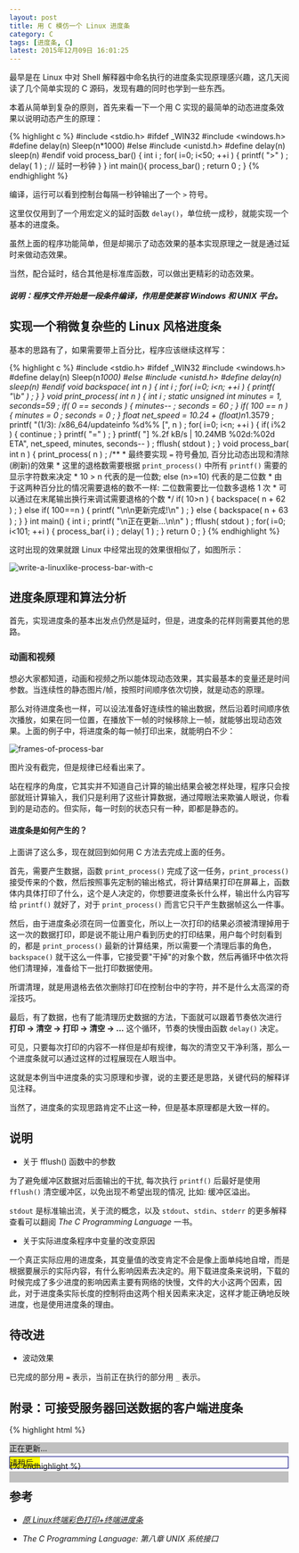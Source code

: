 ```yaml
---
layout: post
title: 用 C 模仿一个 Linux 进度条
category: C
tags: [进度条, C]
latest: 2015年12月09日 16:01:25
---
```


最早是在 Linux 中对 Shell 解释器中命名执行的进度条实现原理感兴趣，这几天阅读了几个简单实现的 C 源码，发现有趣的同时也学到一些东西。

本着从简单到复杂的原则，首先来看一下一个用 C 实现的最简单的动态进度条效果以说明动态产生的原理：

{% highlight c %}
#include <stdio.h>
#ifdef _WIN32
#include <windows.h>
#define delay(n) Sleep(n*1000)
#else
#include <unistd.h>
#define delay(n) sleep(n)
#endif
void process_bar() {
    int i ;
    for( i=0; i<50; ++i ) {
        printf( ">" ) ;
        delay( 1 ) ;    // 延时一秒钟
    }
}
int main(){
    process_bar() ;
    return 0 ;
}
{% endhighlight %}

编译，运行可以看到控制台每隔一秒钟输出了一个 `>` 符号。

这里仅仅用到了一个用宏定义的延时函数 `delay()`，单位统一成秒，就能实现一个基本的进度条。

虽然上面的程序功能简单，但是却揭示了动态效果的基本实现原理之一就是通过延时来做动态效果。

当然，配合延时，结合其他是标准库函数，可以做出更精彩的动态效果。

##### 说明：程序文件开始是一段条件编译，作用是使兼容 Windows 和 UNIX 平台。

实现一个稍微复杂些的 Linux 风格进度条
-

基本的思路有了，如果需要带上百分比，程序应该继续这样写：

{% highlight c %}
#include <stdio.h>
#ifdef _WIN32
#include <windows.h>
#define delay(n) Sleep(n*1000)
#else
#include <unistd.h>
#define delay(n) sleep(n)
#endif
void backspace( int n ) {
    int i ;
    for( i=0; i<n; ++i ) {
        printf( "\b" ) ;
    }
}
void print_process( int n ) {
    int i ;
    static unsigned int minutes = 1, seconds=59 ;
    if( 0 == seconds ) {
        minutes-- ;
        seconds = 60 ;
    }
    if( 100 == n ) {
        minutes = 0 ;
        seconds = 0 ;
    }
    float net_speed = 10.24 + (float)n*1.3579 ;
    printf( "(1/3): /x86_64/updateinfo %d%% [", n ) ;
    for( i=0; i<n; ++i ) {
        if( i%2 ) {
            continue ;
        }
        printf( "=" ) ;
    }
    printf( "] %.2f kB/s | 10.24MB %02d:%02d ETA", net_speed, minutes, seconds-- ) ;
    fflush( stdout ) ;
}
void process_bar( int n ) {
    print_process( n ) ;
    /**
     * 最终要实现 `=` 符号叠加, 百分比动态出现和清除(刷新)的效果
     * 这里的退格数需要根据 `print_process()` 中所有 `printf()` 需要的显示字符数来决定
     * 10 > n 代表的是一位数; else (n>=10) 代表的是二位数
     * 由于这两种百分比的情况需要退格的数不一样: 二位数需要比一位数多退格 1 次
     * 可以通过在末尾输出换行来调试需要退格的个数
     */
    if( 10>n ) {
        backspace( n + 62 ) ;
    } else if( 100==n ) {
        printf( "\n\n更新完成!\n" ) ;
    } else {
        backspace( n + 63 ) ;
    }
}
int main() {
    int i ;
    printf( "\n正在更新...\n\n" ) ;
    fflush( stdout ) ;
    for( i=0; i<101; ++i ) {
        process_bar( i ) ;
        delay( 1 ) ;
    }
    return 0 ;
}
{% endhighlight %}

这时出现的效果就跟 Linux 中经常出现的效果很相似了，如图所示：

![write-a-linuxlike-process-bar-with-c](http://localhost.lamchuanjiang.org/inset/c/write-a-linuxlike-process-bar-with-c.png)

进度条原理和算法分析
-

首先，实现进度条的基本出发点仍然是延时，但是，进度条的花样则需要其他的思路。

### 动画和视频

想必大家都知道，动画和视频之所以能体现动态效果，其实最基本的变量还是时间参数。当连续性的静态图片/帧，按照时间顺序依次切换，就是动态的原理。

那么对待进度条也一样，可以设法准备好连续性的输出数据，然后沿着时间顺序依次播放，如果在同一位置，在播放下一帧的时候移除上一帧，就能够出现动态效果。上面的例子中，将进度条的每一帧打印出来，就能明白不少：

![frames-of-process-bar](http://localhost.lamchuanjiang.org/inset/c/frames-of-process-bar.png)

图片没有截完，但是规律已经看出来了。

站在程序的角度，它其实并不知道自己计算的输出结果会被怎样处理，程序只会按部就班计算输入，我们只是利用了这些计算数据，通过障眼法来欺骗人眼说，你看到的是动态的。但实际，每一时刻的状态只有一种，即都是静态的。

#### 进度条是如何产生的？

上面讲了这么多，现在就回到如何用 C 方法去完成上面的任务。

首先，需要产生数据，函数 `print_process()` 完成了这一任务，`print_process()` 接受传来的个数，然后按照事先定制的输出格式，将计算结果打印在屏幕上，函数体内具体打印了什么，这个是人决定的，你想要进度条长什么样，输出什么内容写给 `printf()` 就好了，对于 `print_process()` 而言它只干产生数据帧这么一件事。

然后，由于进度条必须在同一位置变化，所以上一次打印的结果必须被清理掉用于这一次的数据打印，即是说不能让用户看到历史的打印结果，用户每个时刻看到的，都是 `print_process()` 最新的计算结果，所以需要一个清理后事的角色，`backspace()` 就干这么一件事，它接受要"干掉"的对象个数，然后再循环中依次将他们清理掉，准备给下一批打印数据使用。

所谓清理，就是用退格去依次删除打印在控制台中的字符，并不是什么太高深的奇淫技巧。

最后，有了数据，也有了能清理历史数据的方法，下面就可以跟着节奏依次进行 **打印 -> 清空 -> 打印 -> 清空 -> ...** 这个循环，节奏的快慢由函数 `delay()` 决定。

可见，只要每次打印的内容不一样但是却有规律，每次的清空又干净利落，那么一个进度条就可以通过这样的过程展现在人眼当中。

这就是本例当中进度条的实习原理和步骤，说的主要还是思路，关键代码的解释详见注释。

当然了，进度条的实现思路肯定不止这一种，但是基本原理都是大致一样的。

说明
-

- 关于 fflush() 函数中的参数

为了避免缓冲区数据对后面输出的干扰, 每次执行 `printf()` 后最好是使用 `fflush()` 清空缓冲区，以免出现不希望出现的情况, 比如: 缓冲区溢出。

`stdout` 是标准输出流，关于流的概念，以及 `stdout`、`stdin`、`stderr` 的更多解释查看可以翻阅 _The C Programming Language_ 一书。

- 关于实际进度条程序中变量的改变原因

一个真正实际应用的进度条，其变量值的改变肯定不会是像上面单纯地自增，而是根据要展示的实际内容，有什么影响因素去决定的。用下载进度条来说明，下载的时候完成了多少进度的影响因素主要有网络的快慢，文件的大小这两个因素，因此，对于进度条实际长度的控制将由这两个相关因素来决定，这样才能正确地反映进度，也是使用进度条的理由。

待改进
-

- 波动效果

已完成的部分用 `=` 表示，当前正在执行的部分用 `_` 表示。

附录：可接受服务器回送数据的客户端进度条
-

{% highlight html %}
<style>
    #area {
        background-color:silver;
        width:502px;
        height:20px;
    }
    #process_bar {
        margin:5px 0 5px 0;
        width:500px;
        border:1px solid navy;
    }
    #percent {
        display:inline-block;
        text-align:center;
        height:20px;
        background:yellow;
    }
    #is_finished {
        width:502px;
        height:20px;
        background:silver;
    }
</style>

<div id="area">
    <div id="status">正在更新...</div>
    <div id="process_bar">
        <span id="percent">请稍后...</span>
    </div>
    <div id="is_finished"></div>
</div>

<script>
    var i = 0 ;
    var id = setInterval( print_process , 100 ) ;
    function print_process() {
            if( 100 === i ) {
                $( "is_finished" ).innerHTML = "更新完成!" ;
                clearInterval( id ) ;
            } else if( i>100 || i<0 ) {
                return ;
            }
            $( "percent" ).innerHTML = i + "%" ;
            $( "percent" ).style.width = (5*i++) + "px" ;
    }
    function $( id ) {
        return document.getElementById( id ) ;
    }
    // 写一个函数用于接收从服务器端传回的值用来改变客户端的 i 而非像在 `print_process()` 函数里面那样通过自增来模拟
    // 从而体现进度条真正的作用
    // function current_process() {
    //  do something more here...
    // }
</script>
{% endhighlight %}

参考
-

- _[原 Linux终端彩色打印+终端进度条](http://my.oschina.net/jcseg/blog/178047)_

- _The C Programming Language: 第八章 UNIX 系统接口_
